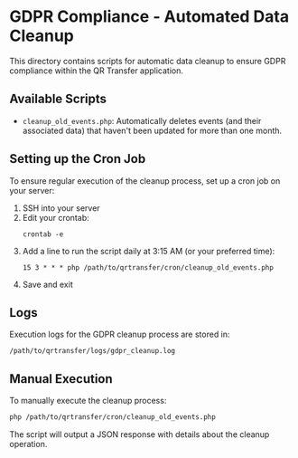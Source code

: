 # GDPR Compliance - Automated Data Cleanup

This directory contains scripts for automatic data cleanup to ensure GDPR compliance within the QR Transfer application.

## Available Scripts

- `cleanup_old_events.php`: Automatically deletes events (and their associated data) that haven't been updated for more than one month.

## Setting up the Cron Job

To ensure regular execution of the cleanup process, set up a cron job on your server:

1. SSH into your server
2. Edit your crontab:
   ```
   crontab -e
   ```
3. Add a line to run the script daily at 3:15 AM (or your preferred time):
   ```
   15 3 * * * php /path/to/qrtransfer/cron/cleanup_old_events.php
   ```
4. Save and exit

## Logs

Execution logs for the GDPR cleanup process are stored in:
```
/path/to/qrtransfer/logs/gdpr_cleanup.log
```

## Manual Execution

To manually execute the cleanup process:

```bash
php /path/to/qrtransfer/cron/cleanup_old_events.php
```

The script will output a JSON response with details about the cleanup operation.
